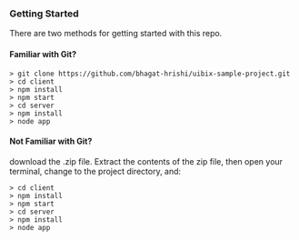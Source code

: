 


### Getting Started

There are two methods for getting started with this repo.

#### Familiar with Git?

```
> git clone https://github.com/bhagat-hrishi/uibix-sample-project.git
> cd client
> npm install
> npm start
> cd server 
> npm install
> node app
```

#### Not Familiar with Git?
download the .zip file.  Extract the contents of the zip file, then open your terminal, change to the project directory, and:

```
> cd client
> npm install
> npm start
> cd server 
> npm install
> node app
```
